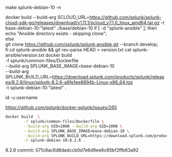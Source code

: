 make splunk-debian-10 -n

docker build  --build-arg SCLOUD_URL=https://github.com/splunk/splunk-cloud-sdk-go/releases/download/v1.11.1/scloud_v7.1.0_linux_amd64.tar.gz -t base-debian-10:"latest" ./base/debian-10
if [ -d "splunk-ansible" ]; then \
        echo "Ansible directory exists - skipping clone"; \
else \
        git clone https://github.com/splunk/splunk-ansible.git --branch develop; \
fi
cd splunk-ansible && git rev-parse HEAD > version.txt
cat splunk-ansible/version.txt
docker build  \
        -f splunk/common-files/Dockerfile \
        --build-arg SPLUNK_BASE_IMAGE=base-debian-10 \
        --build-arg SPLUNK_BUILD_URL=https://download.splunk.com/products/splunk/releases/8.2.6/linux/splunk-8.2.6-a6fe1ee8894b-Linux-x86_64.tgz \
        -t splunk-debian-10:"latest" .

 id -u username

https://github.com/splunk/docker-splunk/issues/265

```sh
docker build  \
        -f splunk/common-files/Dockerfile \
        --build-arg UID=1000 --build-arg GID=1000 \
        --build-arg SPLUNK_BASE_IMAGE=base-debian-10 \
        --build-arg SPLUNK_BUILD_URL=https://download.splunk.com/products/splunk/releases/8.2.6/linux/splunk-8.2.6-a6fe1ee8894b-Linux-x86_64.tgz \
        -t splunk-debian-10:8.2.6 .
```



8.2.6 commit: 071c8ac6d8dadccb0d7e6d9ee6c85bf2ffb63a92